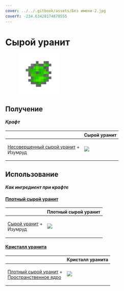 ```yaml
---
cover: ../../.gitbook/assets/Без имени-2.jpg
coverY: -234.63428174878555
---
```


# Сырой уранит

<figure><img src="../../.gitbook/assets/uraninite_raw_128.png" alt=""><figcaption></figcaption></figure>

## Получение

#### _Крафт_

|                                                                                    |  Сырой уранит                                 |
| ---------------------------------------------------------------------------------- | --------------------------------------------- |
| <p><a href="uraninite_raw_poor.md">Несовершенный сырой уранит</a> +<br>Изумруд</p> | ![](../../.gitbook/assets/uraninite\_raw.png) |

## Использование

#### _Как ингредиент при крафте_

#### [Плотный сырой уранит](uraninite_raw_dense.md)

|                                                                 |  Плотный сырой уранит                                |
| --------------------------------------------------------------- | ---------------------------------------------------- |
| <p><a href="uraninite_raw.md">Сырой уранит</a> +<br>Изумруд</p> | ![](../../.gitbook/assets/uraninite\_raw\_dense.png) |

#### [Кристалл уранита](uraninite_crystal.md)

|                                                                                                                             |  Кристалл уранита                                 |
| --------------------------------------------------------------------------------------------------------------------------- | ------------------------------------------------- |
| <p><a href="uraninite_raw_dense.md">Плотный сырой уранит</a> +<br><a href="spawner_seeker.md">Пространственное ядро</a></p> | ![](../../.gitbook/assets/uraninite\_crystal.png) |

